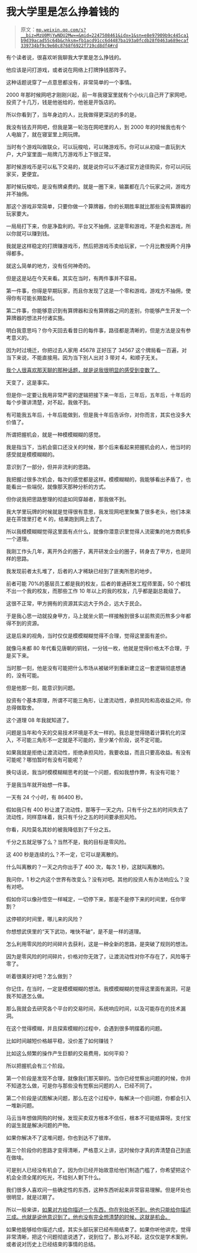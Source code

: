 # 我大学里是怎么挣着钱的

> 原文：[`mp.weixin.qq.com/s?__biz=MzU0MjYwNDU2Mw==&mid=2247508461&idx=1&sn=e8e97909b9c445ca1b9d39acad55c64b&chksm=fb1acd91cc6d4487ba193a0fcdb28f0463a689ecaf339734bf9c9e60c8768f6922f719cd8df4#rd`](http://mp.weixin.qq.com/s?__biz=MzU0MjYwNDU2Mw==&mid=2247508461&idx=1&sn=e8e97909b9c445ca1b9d39acad55c64b&chksm=fb1acd91cc6d4487ba193a0fcdb28f0463a689ecaf339734bf9c9e60c8768f6922f719cd8df4#rd)

有个读者说，很喜欢听我聊我大学里是怎么挣钱的。

他应该是问打游戏，或者说在网络上打牌挣钱那阵子。

这种话题说穿了一点意思都没有，非常简单的一个事情。

2000 年那时候网吧才刚刚兴起，前一年我寝室里就有个小伙儿自己开了家网吧，投资了十几万，钱是他爸给的，他爸是开饭店的。

所以你看到了，当年身边的人，比我做得更深远的多的是。

我没有钱去开网吧，但我是第一轮泡在网吧里的人，到 2000 年的时候我也有个人电脑了，就在寝室里上网玩牌。

当时有个游戏叫做联众，可以玩梭哈，可以赌游戏币。你可以从初级一直玩到大户，大户室里面一局牌几万游戏币上下很正常。

那时候游戏币是可以私下交易的，就是说你可以不通过官方途径购买，你可以问玩家买，更便宜。

那时候玩梭哈，是没有牌桌费的。就是一圈下来，输赢都在几个玩家之间，游戏方并不抽佣。

那这个游戏非常简单，只要你做一个算牌器，你的长期胜率就比那些没有算牌器的玩家要大。

一局局打下来，你是净盈利的。平台又不抽佣，这是零和游戏，不是负和游戏，所以你就可以赚到钱。

我就是这样稳定的打牌赚游戏币，然后把游戏币卖给玩家，一个月比教授两个月挣得都多。

就这么简单的地方，没有任何神奇的。

但是这是站在今天来看。其实在当时，有两件事并不容易。

第一件事，你得是早期玩家，而且你发现了这是一个零和游戏，游戏方不抽佣，使得你有可能长期盈利。

第二件事，你能够意识到有算牌器和没有算牌器之间的差别，你能够产生开发一个算牌器的想法并付诸实施。

明白我意思吗？你今天回去看昔日的每件事，路径都是清晰的，但是方法是没有参考意义的。

因为时过境迁，你把过去人家用 45678 正好压了 34567 这个牌局看一百遍，对当下来说，不能直接用。因为当下别人出对 3 带对 4，和顺子无关。

[我个人很喜欢那天聊的那种话题，就是说我很明显的感受到变数了。](http://mp.weixin.qq.com/s?__biz=MzU3NDc5Nzc0NQ==&mid=2247520811&idx=1&sn=81be3ced0bab84454a04d703eef603a6&chksm=fd2e30f5ca59b9e3b954b41ad315ba8e998e54bda650b64bdaebf23d0eafe867de8800bc26f7&scene=21#wechat_redirect)

天变了，这是事实。

但是你一定要让我用非常严密的逻辑把接下来一年后，三年后，五年后，十年后的每个步骤讲清楚，对不起，我做不到。

有可能我五年后，十年后能做到，但是我十年后告诉你，对你而言，其实也没多大价值了。

所谓把握机会，就是一种模模糊糊的感觉。

我是指当下，当机会窗口还没关的时候，那个后来看起来把握机会的人，他当时的感受就是模模糊糊的。

意识到了一部分，但并非流利的思路。

我把握过很多次机会，每次的感觉都是这样。模模糊糊的，我能够看出矛盾了，也能看出一些端倪，就像那天那种分析的方式。

但你说我把思路整理的彻底如同穿越者，那我做不到。

我大学里玩牌的时候就是觉得很有意思，我发现网吧里聚集了很多老头，他们本来是在茶馆里打老 K 的，结果跑到网上去了。

所以我模模糊糊觉得这里面有点什么，就像你潜意识里觉得人流密集的地方商机多一个道理。

我刚工作头几年，离开外企的圈子，离开研发企业的圈子，转身去了甲方，也是同样的思路。

我发现前者太扎堆了，后者的人才稀缺已经到了匪夷所思的地步。

前者可能 70%的基层员工都是我的校友，后者的普通研发工程师里面，50 个都找不出一个我的校友，而那些工作 10 年以上的我的校友，几乎都是副总裁级了。

这很不正常，甲方拥有的资源其实远大于外企，远大于民企。

于是我心思一动就投身甲方，马上就坐火箭一样接触到很多以前熬资历熬多少年都得不到的资源。

这是后来的视角，当时仅仅是模模糊糊觉得不合理，觉得这里面有差价。

就像马未都 80 年代看见唐朝的铜钱，一分钱一枚，他就是觉得价格太不合理，于是买下来。

当时那一刻，他是没有可能把什么市场从被破坏到重新建立这一套逻辑彻底想通的，没有可能。

但是他那一刻，能意识到问题。

投资有个基本原理，所谓不可能三角形，让渡流动性，承担风险和高收益之间，你总得做取舍。

这个道理 08 年我就知道了。

问题是当年和今天的交易技术环境是不太一样的。我总是觉得随着计算机化的深入，不可能三角形不一定就是不可能的，至少某个阶段，说不定可能。

如果我就是拒绝让渡流动性，拒绝承担风险，我要收益，而且只要高收益。有没有可能呢？哪怕暂时有没有可能呢？

换句话说，我当时模模糊糊思考的就一个问题，假如我想作弊，有没有可能？

于是我当年就开始想一件事。

一天有 24 个小时，有 86400 秒。

假如我只有 400 秒让渡了流动性，那等于一天之内，只有千分之五的时间失去了流动性，同样意味着，我只有千分之五的时间要承担风险。

你看，风险莫名其妙的被我降低到了千分之五。

千分之五就足够了么？当然不是，我的目标是零风险。 

这 400 秒是连续的么？不一定，它可以是离散的。

什么叫离散的？一天之内你出手了 400 次，每次 1 秒，这就叫离散的。

我问你，1 秒之内这个世界有改变么？没有对吧。其他的投资人有办法响应么？没有对吧。

假如你可以像孙悟空一样喊定，一切停下来，那是不是停下来的时间里，任你宰割？

这停顿的时间里，哪儿来的风险？

你想想武侠里的“天下武功，唯快不破”，是不是一样的道理。 

怎么利用零风险的时间碎片去获利，这是一种全新的思路，是突破了规则的想法。

因为是零风险的时间碎片，价格对你无效了，让渡流动性对你不存在了，风险等于零了。

听着很美好对吧？怎么做到？

你记住，在当时，一定是模模糊糊的想法。我模模糊糊的觉得这里面有漏洞，可是我不知道怎么做。

那么我就会去研究各个平台的交易时间，系统响应时间，以及可能存在的技术漏洞。

在这个觉得模糊，并且探索模糊的过程中，会遇到很多明摆着的问题。

比如时间越短价格越平稳，没价差了如何赚钱？

比如这么频繁的操作产生巨额的交易费用，如何平抑？ 

所以把握机会有三个阶段。

第一个阶段是发现不合理，就像我们那天聊的。当你已经觉察出问题的时候，你并不知道怎么做，可是你与那些没有觉察出问题的人，已经不同了。

第二个阶段是试图解决问题，那么在这个过程中，每解决一个旧问题，你都会引入一堆新问题。

马云当年想做网购的时候，发现买卖双方根本不信任，根本不可能结算呀。支付宝的诞生就是解决问题的产物。

如果你解决不了这堆问题，你也到达不了彼岸。

第三个阶段你的思路才变得清晰，严格意义上讲，这时候你才真的弄清楚自己到底在做啥。

可是别人已经没有机会了。因为你已经开始故意给他们制造门槛了，你希望把这个机会全须全尾的吃光，不给别人剩下什么。

我们很多人喜欢问一些确定性的东西，这种东西听起来非常容易理解。但是坏处也很明显，就是过期了。

所以一般来讲，[如果对方给你描述一个东西，你在别处听不到，他也只能给你描述三成。也就是说他意识到了，他也没有完全想清楚的时候，这就是机会。](http://mp.weixin.qq.com/s?__biz=MzU3NDc5Nzc0NQ==&mid=2247520811&idx=1&sn=81be3ced0bab84454a04d703eef603a6&chksm=fd2e30f5ca59b9e3b954b41ad315ba8e998e54bda650b64bdaebf23d0eafe867de8800bc26f7&scene=21#wechat_redirect)

如果他能够给你描述六成，其实头部玩家已经布局结束了。如果你听他讲完，觉得非常清晰，把这个问题彻底说透了，说到位了。那么对不起，这仅仅是学术案例，或者说对历史上已经结束的事情的总结。